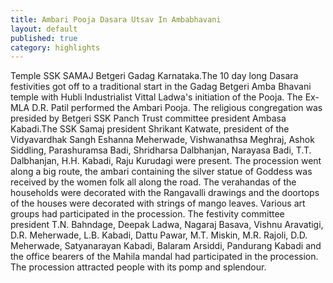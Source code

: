 ```yaml
---
title: Ambari Pooja Dasara Utsav In Ambabhavani
layout: default
published: true
category: highlights
---
```


Temple SSK SAMAJ Betgeri Gadag Karnataka.The 10 day long Dasara festivities got off to a traditional start in  the Gadag Betgeri Amba Bhavani temple with Hubli Industrialist Vittal Ladwa's initiation of the Pooja. The Ex-MLA D.R. Patil performed the Ambari Pooja. The religious congregation was presided by Betgeri SSK Panch Trust committee president Ambasa Kabadi.The SSK Samaj president Shrikant Katwate, president of the Vidyavardhak Sangh Eshanna Meherwade, Vishwanathsa Meghraj, Ashok Siddling, Parashuramsa Badi, Shridharsa Dalbhanjan, Narayasa Badi, T.T. Dalbhanjan, H.H. Kabadi, Raju Kurudagi were present.  The procession went along a big route, the ambari containing the silver statue of Goddess was received by the women folk all along the road. The verahandas of the households were decorated with the Rangavalli drawings and the doortops of the houses were decorated with strings of mango leaves.
Various art groups had participated in the procession. The festivity committee president T.N. Bahndage, Deepak Ladwa, Nagaraj Basava, Vishnu Aravatigi, D.R. Meherwade, L.B. Kabadi, Dattu Pawar, M.T. Miskin, M.R. Rajoli, D.D. Meherwade, Satyanarayan Kabadi, Balaram Arsiddi, Pandurang Kabadi and the office bearers of the Mahila mandal had participated in the procession. The procession attracted people with its pomp and splendour.
